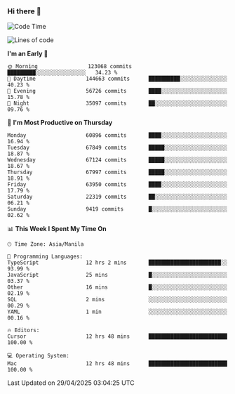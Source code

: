 ### Hi there 👋

<!--START_SECTION:waka-->
![Code Time](http://img.shields.io/badge/Code%20Time-6%2C017%20hrs%2058%20mins-blue)

![Lines of code](https://img.shields.io/badge/From%20Hello%20World%20I%27ve%20Written-129.3%20million%20lines%20of%20code-blue)

**I'm an Early 🐤** 

```text
🌞 Morning                123068 commits      █████████░░░░░░░░░░░░░░░░   34.23 % 
🌆 Daytime                144663 commits      ██████████░░░░░░░░░░░░░░░   40.23 % 
🌃 Evening                56726 commits       ████░░░░░░░░░░░░░░░░░░░░░   15.78 % 
🌙 Night                  35097 commits       ██░░░░░░░░░░░░░░░░░░░░░░░   09.76 % 
```
📅 **I'm Most Productive on Thursday** 

```text
Monday                   60896 commits       ████░░░░░░░░░░░░░░░░░░░░░   16.94 % 
Tuesday                  67849 commits       █████░░░░░░░░░░░░░░░░░░░░   18.87 % 
Wednesday                67124 commits       █████░░░░░░░░░░░░░░░░░░░░   18.67 % 
Thursday                 67997 commits       █████░░░░░░░░░░░░░░░░░░░░   18.91 % 
Friday                   63950 commits       ████░░░░░░░░░░░░░░░░░░░░░   17.79 % 
Saturday                 22319 commits       ██░░░░░░░░░░░░░░░░░░░░░░░   06.21 % 
Sunday                   9419 commits        █░░░░░░░░░░░░░░░░░░░░░░░░   02.62 % 
```


📊 **This Week I Spent My Time On** 

```text
🕑︎ Time Zone: Asia/Manila

💬 Programming Languages: 
TypeScript               12 hrs 2 mins       ███████████████████████░░   93.99 % 
JavaScript               25 mins             █░░░░░░░░░░░░░░░░░░░░░░░░   03.37 % 
Other                    16 mins             █░░░░░░░░░░░░░░░░░░░░░░░░   02.19 % 
SQL                      2 mins              ░░░░░░░░░░░░░░░░░░░░░░░░░   00.29 % 
YAML                     1 min               ░░░░░░░░░░░░░░░░░░░░░░░░░   00.16 % 

🔥 Editors: 
Cursor                   12 hrs 48 mins      █████████████████████████   100.00 % 

💻 Operating System: 
Mac                      12 hrs 48 mins      █████████████████████████   100.00 % 
```


 Last Updated on 29/04/2025 03:04:25 UTC
<!--END_SECTION:waka-->


<!--
**rad182/rad182** is a ✨ _special_ ✨ repository because its `README.md` (this file) appears on your GitHub profile.

Here are some ideas to get you started:

- 🔭 I’m currently working on ...
- 🌱 I’m currently learning ...
- 👯 I’m looking to collaborate on ...
- 🤔 I’m looking for help with ...
- 💬 Ask me about ...
- 📫 How to reach me: ...
- 😄 Pronouns: ...
- ⚡ Fun fact: ...
-->
